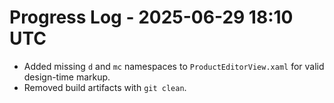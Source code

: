 # Progress Log - 2025-06-29 18:10 UTC

* Added missing `d` and `mc` namespaces to `ProductEditorView.xaml` for valid design-time markup.
* Removed build artifacts with `git clean`.
